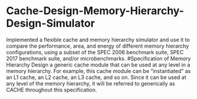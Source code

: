 # Cache-Design-Memory-Hierarchy-Design-Simulator
Implemented a flexible cache and memory hierarchy simulator and use it to compare the performance, area, and energy of different memory hierarchy configurations, using a subset of the SPEC 2006 benchmark suite, SPEC 2017 benchmark suite, and/or microbenchmarks.
#Specification of Memory Hierarchy
Design a generic cache module that can be used at any level in a memory hierarchy. For example, this cache module can be “instantiated” as an L1 cache, an L2 cache, an L3 cache, and so on. Since it can be used at any level of the memory hierarchy, it will be referred to generically as CACHE throughout this specification.
